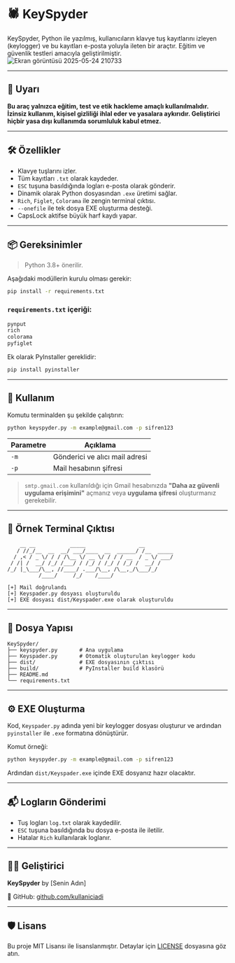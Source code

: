
# 🕷️ KeySpyder

KeySpyder, Python ile yazılmış, kullanıcıların klavye tuş kayıtlarını izleyen (keylogger) ve bu kayıtları e-posta yoluyla ileten bir araçtır. Eğitim ve güvenlik testleri amacıyla geliştirilmiştir.
![Ekran görüntüsü 2025-05-24 210733](https://github.com/user-attachments/assets/31fca2d3-2862-4fe2-b962-4fe0cdc55ca2)

---

## 🚨 Uyarı

**Bu araç yalnızca eğitim, test ve etik hackleme amaçlı kullanılmalıdır. İzinsiz kullanım, kişisel gizliliği ihlal eder ve yasalara aykırıdır. Geliştirici hiçbir yasa dışı kullanımda sorumluluk kabul etmez.**

---

## 🛠️ Özellikler

- Klavye tuşlarını izler.
- Tüm kayıtları `.txt` olarak kaydeder.
- `ESC` tuşuna basıldığında logları e-posta olarak gönderir.
- Dinamik olarak Python dosyasından `.exe` üretimi sağlar.
- `Rich`, `Figlet`, `Colorama` ile zengin terminal çıktısı.
- `--onefile` ile tek dosya EXE oluşturma desteği.
- CapsLock aktifse büyük harf kaydı yapar.

---

## 📦 Gereksinimler

> Python 3.8+ önerilir.

Aşağıdaki modüllerin kurulu olması gerekir:

```bash
pip install -r requirements.txt
```

### `requirements.txt` içeriği:
```txt
pynput
rich
colorama
pyfiglet
```

Ek olarak PyInstaller gereklidir:
```bash
pip install pyinstaller
```

---

## 🔧 Kullanım

Komutu terminalden şu şekilde çalıştırın:

```bash
python keyspyder.py -m example@gmail.com -p sifren123
```

| Parametre | Açıklama                       |
|----------|-------------------------------|
| `-m`     | Gönderici ve alıcı mail adresi |
| `-p`     | Mail hesabının şifresi         |

> `smtp.gmail.com` kullanıldığı için Gmail hesabınızda **"Daha az güvenli uygulama erişimini"** açmanız veya **uygulama şifresi** oluşturmanız gerekebilir.

---

## 🧪 Örnek Terminal Çıktısı

```text
    __ __           _____                 __
   / //_/__  __  __/ ___/____  __  ______/ /__  _____
  / ,< / _ \/ / / /\__ \/ __ \/ / / / __  / _ \/ ___/
 / /| /  __/ /_/ /___/ / /_/ / /_/ / /_/ /  __/ /
/_/ |_\___/\__, //____/ .___/\__, /\__,_/\___/_/
          /____/     /_/    /____/

[+] Mail doğrulandı
[+] Keyspader.py dosyası oluşturuldu
[+] EXE dosyası dist/Keyspader.exe olarak oluşturuldu
```

---

## 📁 Dosya Yapısı

```
KeySpyder/
├── keyspyder.py       # Ana uygulama
├── Keyspader.py       # Otomatik oluşturulan keylogger kodu
├── dist/              # EXE dosyasının çıktısı
├── build/             # PyInstaller build klasörü
├── README.md
└── requirements.txt
```

---

## ⚙️ EXE Oluşturma

Kod, `Keyspader.py` adında yeni bir keylogger dosyası oluşturur ve ardından `pyinstaller` ile `.exe` formatına dönüştürür.

Komut örneği:

```bash
python keyspyder.py -m example@gmail.com -p sifren123
```

Ardından `dist/Keyspader.exe` içinde EXE dosyanız hazır olacaktır.

---

## 📬 Logların Gönderimi

- Tuş logları `log.txt` olarak kaydedilir.
- `ESC` tuşuna basıldığında bu dosya e-posta ile iletilir.
- Hatalar `Rich` kullanılarak loglanır.

---

## 🧑‍💻 Geliştirici

**KeySpyder** by [Senin Adın]  
 
📌 GitHub: [github.com/kullaniciadi](https://github.com/mhmt44ylpr)

---

## 🛡️ Lisans

Bu proje MIT Lisansı ile lisanslanmıştır. Detaylar için [LICENSE](LICENSE) dosyasına göz atın.
